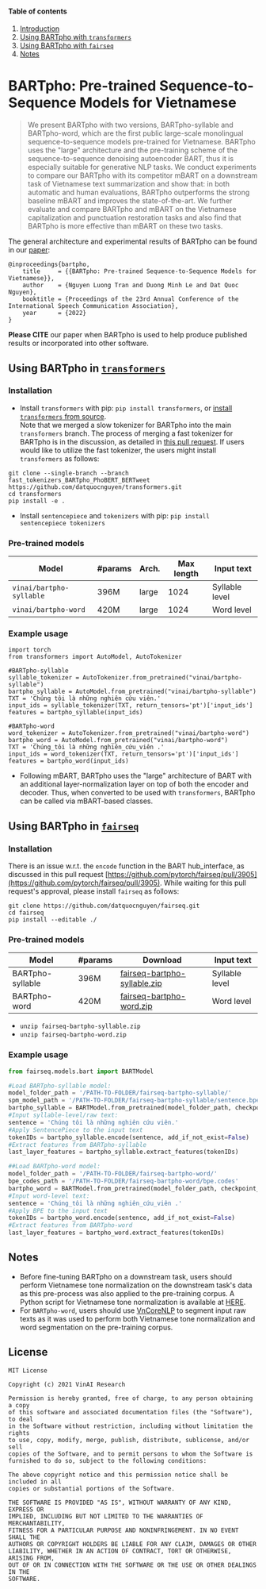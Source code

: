 #### Table of contents
1. [Introduction](#introduction)
2. [Using BARTpho with `transformers`](#transformers)
3. [Using BARTpho with `fairseq`](#fairseq)
4. [Notes](#notes)

# <a name="introduction"></a> BARTpho: Pre-trained Sequence-to-Sequence Models for Vietnamese


> We present BARTpho with two versions, BARTpho-syllable and BARTpho-word, which are the first public large-scale monolingual sequence-to-sequence models pre-trained for Vietnamese. BARTpho uses the "large" architecture and the pre-training scheme of the sequence-to-sequence denoising autoencoder BART, thus it is especially suitable for generative NLP tasks. We conduct experiments to compare our BARTpho with its competitor mBART on a downstream task of Vietnamese text summarization and show that: in both automatic and human evaluations, BARTpho outperforms the strong baseline mBART and improves the state-of-the-art. We further evaluate and compare BARTpho and mBART on the Vietnamese capitalization and punctuation restoration tasks and also find that BARTpho is more effective than mBART on these two tasks.

The general architecture and experimental results of BARTpho can be found in our [paper](https://arxiv.org/abs/2109.09701):

	@inproceedings{bartpho,
	    title     = {{BARTpho: Pre-trained Sequence-to-Sequence Models for Vietnamese}},
	    author    = {Nguyen Luong Tran and Duong Minh Le and Dat Quoc Nguyen},
	    booktitle = {Proceedings of the 23rd Annual Conference of the International Speech Communication Association},
	    year      = {2022}
	}

**Please CITE** our paper when BARTpho is used to help produce published results or incorporated into other software.


## <a name="transformers"></a> Using BARTpho in [`transformers`](https://github.com/huggingface/transformers)

### Installation
- Install `transformers` with pip: `pip install transformers`, or [install `transformers` from source](https://huggingface.co/docs/transformers/installation#installing-from-source).  <br />
Note that we merged a slow tokenizer for BARTpho into the main `transformers` branch. The process of merging a fast tokenizer for BARTpho is in the discussion, as detailed in [this pull request](https://github.com/huggingface/transformers/pull/17254). If users would like to utilize the fast tokenizer, the users might install `transformers` as follows:

```
git clone --single-branch --branch fast_tokenizers_BARTpho_PhoBERT_BERTweet https://github.com/datquocnguyen/transformers.git
cd transformers
pip install -e .
```

- Install `sentencepiece` and `tokenizers` with pip: `pip install sentencepiece tokenizers`

### Pre-trained models

Model | #params | Arch. | Max length | Input text
---|---|---|---|---
`vinai/bartpho-syllable` | 396M | large | 1024 | Syllable level
`vinai/bartpho-word` | 420M | large | 1024 | Word level

### Example usage

```python3
import torch
from transformers import AutoModel, AutoTokenizer

#BARTpho-syllable
syllable_tokenizer = AutoTokenizer.from_pretrained("vinai/bartpho-syllable")
bartpho_syllable = AutoModel.from_pretrained("vinai/bartpho-syllable")
TXT = 'Chúng tôi là những nghiên cứu viên.'  
input_ids = syllable_tokenizer(TXT, return_tensors='pt')['input_ids']
features = bartpho_syllable(input_ids)

#BARTpho-word
word_tokenizer = AutoTokenizer.from_pretrained("vinai/bartpho-word")
bartpho_word = AutoModel.from_pretrained("vinai/bartpho-word")
TXT = 'Chúng_tôi là những nghiên_cứu_viên .'  
input_ids = word_tokenizer(TXT, return_tensors='pt')['input_ids']
features = bartpho_word(input_ids)
```

- Following mBART, BARTpho uses the "large" architecture of BART with an additional layer-normalization layer on top of both the encoder and decoder. Thus, when converted to be used with `transformers`, BARTpho can be called via mBART-based classes.


## <a name="fairseq"></a> Using BARTpho in [`fairseq`](https://github.com/pytorch/fairseq)

### Installation

There is an issue w.r.t. the `encode` function in the BART hub_interface, as discussed in this pull request [https://github.com/pytorch/fairseq/pull/3905](https://github.com/pytorch/fairseq/pull/3905). While waiting for this pull request's approval, please install `fairseq` as follows:

	git clone https://github.com/datquocnguyen/fairseq.git
	cd fairseq
	pip install --editable ./

### Pre-trained models

Model | #params | Download | Input text
---|---|---|---
BARTpho-syllable | 396M | [fairseq-bartpho-syllable.zip](https://drive.google.com/file/d/1iw44DztS03JyVP9IcJx0Jh2q_3Y63oio/view?usp=sharing) | Syllable level
BARTpho-word | 420M | [fairseq-bartpho-word.zip](https://drive.google.com/file/d/1j23nCYQlqwwFQPpcwiogfZ9VHDHIO0UD/view?usp=sharing) | Word level

- `unzip fairseq-bartpho-syllable.zip`
- `unzip fairseq-bartpho-word.zip`

### Example usage

```python
from fairseq.models.bart import BARTModel  

#Load BARTpho-syllable model:  
model_folder_path = '/PATH-TO-FOLDER/fairseq-bartpho-syllable/'  
spm_model_path = '/PATH-TO-FOLDER/fairseq-bartpho-syllable/sentence.bpe.model'  
bartpho_syllable = BARTModel.from_pretrained(model_folder_path, checkpoint_file='model.pt', bpe='sentencepiece', sentencepiece_model=spm_model_path).eval()
#Input syllable-level/raw text:  
sentence = 'Chúng tôi là những nghiên cứu viên.'  
#Apply SentencePiece to the input text
tokenIDs = bartpho_syllable.encode(sentence, add_if_not_exist=False)
#Extract features from BARTpho-syllable
last_layer_features = bartpho_syllable.extract_features(tokenIDs)

##Load BARTpho-word model:  
model_folder_path = '/PATH-TO-FOLDER/fairseq-bartpho-word/'  
bpe_codes_path = '/PATH-TO-FOLDER/fairseq-bartpho-word/bpe.codes'  
bartpho_word = BARTModel.from_pretrained(model_folder_path, checkpoint_file='model.pt', bpe='fastbpe', bpe_codes=bpe_codes_path).eval()
#Input word-level text:  
sentence = 'Chúng_tôi là những nghiên_cứu_viên .'  
#Apply BPE to the input text
tokenIDs = bartpho_word.encode(sentence, add_if_not_exist=False)
#Extract features from BARTpho-word
last_layer_features = bartpho_word.extract_features(tokenIDs)
```

## <a name="notes"></a> Notes

-  Before fine-tuning BARTpho on a downstream task, users should perform Vietnamese tone normalization on the downstream task's data as this pre-process was also applied to the pre-training corpus. A Python script for Vietnamese tone normalization is available at [HERE](https://github.com/VinAIResearch/BARTpho/blob/main/VietnameseToneNormalization.md).
- For `BARTpho-word`, users should use [VnCoreNLP](https://github.com/vncorenlp/VnCoreNLP) to segment input raw texts as it was used to perform both Vietnamese tone normalization and word segmentation on the pre-training corpus. 


## License
    
    MIT License

    Copyright (c) 2021 VinAI Research

    Permission is hereby granted, free of charge, to any person obtaining a copy
    of this software and associated documentation files (the "Software"), to deal
    in the Software without restriction, including without limitation the rights
    to use, copy, modify, merge, publish, distribute, sublicense, and/or sell
    copies of the Software, and to permit persons to whom the Software is
    furnished to do so, subject to the following conditions:

    The above copyright notice and this permission notice shall be included in all
    copies or substantial portions of the Software.

    THE SOFTWARE IS PROVIDED "AS IS", WITHOUT WARRANTY OF ANY KIND, EXPRESS OR
    IMPLIED, INCLUDING BUT NOT LIMITED TO THE WARRANTIES OF MERCHANTABILITY,
    FITNESS FOR A PARTICULAR PURPOSE AND NONINFRINGEMENT. IN NO EVENT SHALL THE
    AUTHORS OR COPYRIGHT HOLDERS BE LIABLE FOR ANY CLAIM, DAMAGES OR OTHER
    LIABILITY, WHETHER IN AN ACTION OF CONTRACT, TORT OR OTHERWISE, ARISING FROM,
    OUT OF OR IN CONNECTION WITH THE SOFTWARE OR THE USE OR OTHER DEALINGS IN THE
    SOFTWARE.
